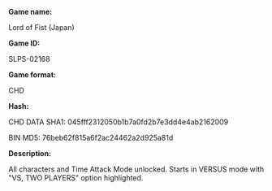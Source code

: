 **Game name:**

Lord of Fist (Japan)

**Game ID:**

SLPS-02168

**Game format:**

CHD

**Hash:**

CHD DATA SHA1: 045fff2312050b1b7a0fd2b7e3dd4e4ab2162009

BIN MD5: 76beb62f815a6f2ac24462a2d925a81d

**Description:**

All characters and Time Attack Mode unlocked. Starts in VERSUS mode with "VS, TWO PLAYERS" option highlighted.